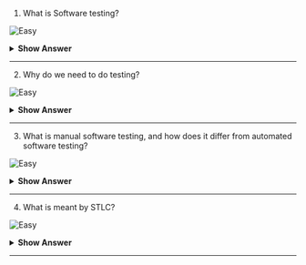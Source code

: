 1. What is Software testing?

![Easy](https://github.com/revaturelabs/interviewquestions/blob/dev/ComplexityTags/simple%20(2).svg)

<details>
<summary><b>Show Answer</b></summary>
<blockquote>

Software testing is the process of evaluating and verifying that a software product or application does what it is supposed to do.

</blockquote>
</details>
  
---

2. Why do we need to do testing?

![Easy](https://github.com/revaturelabs/interviewquestions/blob/dev/ComplexityTags/simple%20(2).svg)

<details>
<summary><b>Show Answer</b></summary>
<blockquote>

Some reasons:

- Since it discovers defects/bugs before the delivery to the client, which guarantees the high quality of the software.
- It makes the software more reliable and easy to use.
- Thoroughly tested software ensures reliable and high-performance software operation.

</blockquote>
</details>
  
---

3. What is manual software testing, and how does it differ from automated software testing?


![Easy](https://github.com/revaturelabs/interviewquestions/blob/dev/ComplexityTags/simple%20(2).svg)

<details>
<summary><b>Show Answer</b></summary>
<blockquote>

Manual software testing is a process where human testers manually run test cases, then generate the resulting test reports. With automation software testing, these functions are executed by automation tools such as test scripts and code. The tester takes the end user’s role to determine how well the app works.

</blockquote>
</details>
  
---


4. What is meant by STLC?

![Easy](https://github.com/revaturelabs/interviewquestions/blob/dev/ComplexityTags/simple%20(2).svg)

<details>
<summary><b>Show Answer</b></summary>
<blockquote>

- STLC stands Software Testing Life Cyle. 
- STLC defines a series of activities performed during testing to ensure the quality of the software.
  
![image](https://user-images.githubusercontent.com/70228962/195261473-9140741d-0315-405c-ac06-def823ea023d.png)

  

</blockquote>
</details>
  
---

